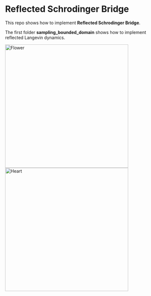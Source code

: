 # Reflected Schrodinger Bridge


This repo shows how to implement **Reflected Schrodinger Bridge**. 

The first folder **sampling_bounded_domain** shows how to implement reflected Langevin dynamics.

<p float="left">
  <img src="figures/flower.gif" width="400"  title="Flower"/>
  <img src="figures/heart.gif" width="400"   title="Heart" /> 
</p>


